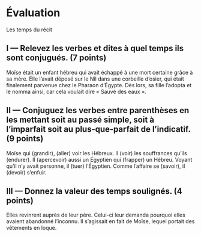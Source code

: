 # Évaluation
Les temps du récit

## I — Relevez les verbes et dites à quel temps ils sont conjugués. (7 points)

Moïse était un enfant hébreu qui avait échappé à une mort certaine grâce à sa mère. Elle l’avait déposé sur le Nil dans une corbeille d’osier, qui était finalement parvenue chez le Pharaon d’Égypte. Dès lors, sa fille l’adopta et le nomma ainsi, car cela voulait dire « Sauvé des eaux ».

## II — Conjuguez les verbes entre parenthèses en les mettant soit au passé simple, soit à l’imparfait soit au plus-que-parfait de l’indicatif. (9 points)

Moïse qui (grandir), (aller) voir les Hébreux. Il (voir) les souffrances qu’ils (endurer). Il (apercevoir) aussi un Égyptien qui (frapper) un Hébreu. Voyant qu’il n’y avait personne, il (tuer) l’Égyptien. Comme l’affaire se (savoir), il (devoir) s’enfuir.

## III — Donnez la valeur des temps soulignés. (4 points)

Elles revinrent auprès de leur père. Celui-ci leur demanda pourquoi elles avaient abandonné l’inconnu. Il s’agissait en fait de Moïse, lequel portait des vêtements en loque.